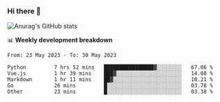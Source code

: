 ### Hi there 👋
![Anurag's GitHub stats](https://github-readme-stats.vercel.app/api?username=jami1024&show_icons=true&theme=radical)

📊 **Weekly development breakdown**
<!--START_SECTION:waka-->

```text
From: 23 May 2023 - To: 30 May 2023

Python         7 hrs 52 mins   ████████████████▓░░░░░░░░   67.06 %
Vue.js         1 hr 39 mins    ███▓░░░░░░░░░░░░░░░░░░░░░   14.08 %
Markdown       1 hr 11 mins    ██▓░░░░░░░░░░░░░░░░░░░░░░   10.21 %
Go             26 mins         █░░░░░░░░░░░░░░░░░░░░░░░░   03.78 %
Other          23 mins         █░░░░░░░░░░░░░░░░░░░░░░░░   03.38 %
```

<!--END_SECTION:waka-->
<!--
**jami1024/jami1024** is a ✨ _special_ ✨ repository because its `README.md` (this file) appears on your GitHub profile.

Here are some ideas to get you started:

- 🔭 I’m currently working on ...
- 🌱 I’m currently learning ...
- 👯 I’m looking to collaborate on ...
- 🤔 I’m looking for help with ...
- 💬 Ask me about ...
- 📫 How to reach me: ...
- 😄 Pronouns: ...
- ⚡ Fun fact: ...
-->
